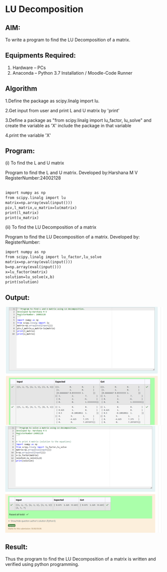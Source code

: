 # LU Decomposition 

## AIM:
To write a program to find the LU Decomposition of a matrix.

## Equipments Required:
1. Hardware – PCs
2. Anaconda – Python 3.7 Installation / Moodle-Code Runner

## Algorithm
1.Define the package as scipy.linalg import lu.

2.Get input from user and print L and U matrix by 'print'

3.Define a package as "from scipy.linalg import lu_factor, lu_solve" and create the variable as 'X' include the package in that variable

4.print the variable 'X' 

## Program:
(i) To find the L and U matrix




Program to find the L and U matrix.
Developed by:Harshana M V 
RegisterNumber:24002128


```

import numpy as np
from scipy.linalg import lu
matrix=np.array(eval(input()))
piv,l_matrix,u_matrix=lu(matrix)
print(l_matrix)
print(u_matrix)

```

(ii) To find the LU Decomposition of a matrix


Program to find the LU Decomposition of a matrix.
Developed by: 
RegisterNumber: 


```
import numpy as np
from scipy.linalg import lu_factor,lu_solve
matrix=np.array(eval(input()))
b=np.array(eval(input()))
x=lu_factor(matrix)
solution=lu_solve(x,b)
print(solution)

```

## Output:
![OUTPUT1](<Screenshot 2024-11-26 101952-2.png>)
![OUTPUT2](<Screenshot 2024-11-26 102027-2.png>)



## Result:
Thus the program to find the LU Decomposition of a matrix is written and verified using python programming.

